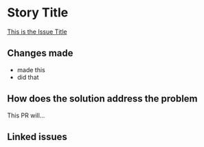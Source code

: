 # Story Title

[This is the Issue Title](https://github.com/username/repository-name/issues/1)

## Changes made

- made this
- did that

## How does the solution address the problem

This PR will...

## Linked issues
<!-- Use Keyword and #IssueNumber in here. -->
<!-- https://docs.github.com/en/issues/tracking-your-work-with-issues/linking-a-pull-request-to-an-issue -->